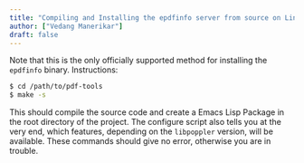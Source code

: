 ```yaml
---
title: "Compiling and Installing the epdfinfo server from source on Linux"
author: ["Vedang Manerikar"]
draft: false
---
```


Note that this is the only officially supported method for installing the `epdfinfo` binary. Instructions:

```sh
$ cd /path/to/pdf-tools
$ make -s
```

This should compile the source code and create a Emacs Lisp Package in the root directory of the project. The configure script also tells you at the very end, which features, depending on the `libpoppler` version, will be available. These commands should give no error, otherwise you are in trouble.
